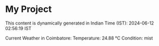 # My Project

This content is dynamically generated in Indian Time (IST): 2024-06-12 02:56:19 IST


Current Weather in Coimbatore:
Temperature: 24.88 °C
Condition: mist
